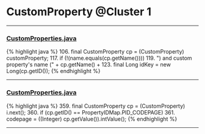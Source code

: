 # CustomProperty @Cluster 1

***

### [CustomProperties.java](https://searchcode.com/codesearch/view/15642679/)
{% highlight java %}
106. final CustomProperty cp = (CustomProperty) customProperty;
117. if (!(name.equals(cp.getName())))
119.             ") and custom property's name (" + cp.getName() +
123. final Long idKey = new Long(cp.getID());
{% endhighlight %}

***

### [CustomProperties.java](https://searchcode.com/codesearch/view/15642679/)
{% highlight java %}
359. final CustomProperty cp = (CustomProperty) i.next();
360. if (cp.getID() == PropertyIDMap.PID_CODEPAGE)
361.     codepage = ((Integer) cp.getValue()).intValue();
{% endhighlight %}

***


